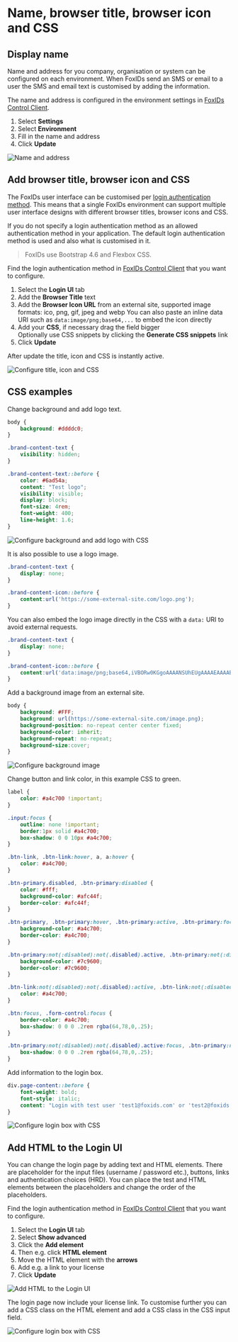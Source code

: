 # Name, browser title, browser icon and CSS

## Display name

Name and address for you company, organisation or system can be configured on each environment. When FoxIDs send an SMS or email to a user the SMS and email text is customised by adding the information.

The name and address is configured in the environment settings in [FoxIDs Control Client](control.md#foxids-control-client).

1. Select **Settings**
2. Select **Environment**
3. Fill in the name and address
4. Click **Update**

![Name and address](images/configure-env-name-address.png)


## Add browser title, browser icon and CSS

The FoxIDs user interface can be customised per [login authentication method](login). This means that a single FoxIDs environment can support multiple user interface designs with different browser titles, browser icons and CSS.

If you do not specify a login authentication method as an allowed authentication method in your application. The default login authentication method is used and also what is customised in it.

> FoxIDs use Bootstrap 4.6 and Flexbox CSS.

Find the login authentication method in [FoxIDs Control Client](control.md#foxids-control-client) that you want to configure.

1. Select the **Login UI** tab
2. Add the **Browser Title** text
3. Add the **Browser Icon URL** from an external site, supported image formats: ico, png, gif, jpeg and webp
   You can also paste an inline data URI such as `data:image/png;base64,...` to embed the icon directly
4. Add your **CSS**, if necessary drag the field bigger  
   Optionally use CSS snippets by clicking the **Generate CSS snippets** link
5. Click **Update**

After update the title, icon and CSS is instantly active.

![Configure title, icon and CSS](images/configure-login-title-icon-css.png)

## CSS examples

Change background and add logo text. 

```CSS
body {
    background: #ddddc0;
}

.brand-content-text {
    visibility: hidden;
}

.brand-content-text::before {
    color: #6ad54a;
    content: "Test logo";
    visibility: visible;
    display: block;
    font-size: 4rem;
    font-weight: 400;
    line-height: 1.6;
}
```

![Configure background and add logo with CSS](images/configure-login-css-backbround-logo.png)    

It is also possible to use a logo image.

```CSS
.brand-content-text {
    display: none;
}

.brand-content-icon::before {
    content:url('https://some-external-site.com/logo.png');
}
```

You can also embed the logo image directly in the CSS with a `data:` URI to avoid external requests.

```CSS
.brand-content-text {
    display: none;
}

.brand-content-icon::before {
    content:url('data:image/png;base64,iVBORw0KGgoAAAANSUhEUgAAAAEAAAABCAQAAAC1HAwCAAAAC0lEQVR42mP8/x8AAusB9FHSMNcAAAAASUVORK5CYII=');
}
```

Add a background image from an external site.

```CSS
body {
    background: #FFF;
    background: url(https://some-external-site.com/image.png);
    background-position: no-repeat center center fixed;
    background-color: inherit;
    background-repeat: no-repeat;
    background-size:cover;
}
```

![Configure background image](images/configure-login-css-backbround-image.png)   

Change button and link color, in this example CSS to green.

```CSS
label {
    color: #a4c700 !important;
}

.input:focus {
    outline: none !important;
    border:1px solid #a4c700;
    box-shadow: 0 0 10px #a4c700;
}

.btn-link, .btn-link:hover, a, a:hover {
    color: #a4c700;
}

.btn-primary.disabled, .btn-primary:disabled {
    color: #fff;
    background-color: #afc44f;
    border-color: #afc44f;
}

.btn-primary, .btn-primary:hover, .btn-primary:active, .btn-primary:focus, .btn-primary:active {
    background-color: #a4c700;
    border-color: #a4c700;
}

.btn-primary:not(:disabled):not(.disabled).active, .btn-primary:not(:disabled):not(.disabled):active, .show>.btn-primary.dropdown-toggle {
    background-color: #7c9600;
    border-color: #7c9600;
}

.btn-link:not(:disabled):not(.disabled):active, .btn-link:not(:disabled):not(.disabled).active, .show>.btn-link.dropdown-toggle {
    color: #a4c700;
}

.btn:focus, .form-control:focus {
    border-color: #a4c700;
    box-shadow: 0 0 0 .2rem rgba(64,78,0,.25);
}

.btn-primary:not(:disabled):not(.disabled).active:focus, .btn-primary:not(:disabled):not(.disabled):active:focus, .show>.btn-primary.dropdown-toggle:focus {
    box-shadow: 0 0 0 .2rem rgba(64,78,0,.25);
}
```

Add information to the login box.

```CSS
div.page-content::before {
    font-weight: bold;
    font-style: italic;
    content: "Login with test user 'test1@foxids.com' or 'test2@foxids.com' and password 'TestAccess!'";
}
```

![Configure login box with CSS](images/configure-login-css-sample-test.png)

## Add HTML to the Login UI

You can change the login page by adding text and HTML elements. There are placeholder for the input files (username / password etc.), buttons, links and authentication choices (HRD). You can place the test and HTML elements between the placeholders and change the order of the placeholders.

Find the login authentication method in [FoxIDs Control Client](control.md#foxids-control-client) that you want to configure.

1. Select the **Login UI** tab
2. Select **Show advanced** 
3. Click the **Add element**
4. Then e.g. click **HTML element**
5. Move the HTML element with the **arrows**
6. Add e.g. a link to your license 
5. Click **Update**

![Add HTML to the Login UI](images/configure-login-title-icon-css-html.png)

The login page now include your license link. To customise further you can add a CSS class on the HTML element and add a CSS class in the CSS input field.

![Configure login box with CSS](images/configure-login-css-sample-html-test.png)
